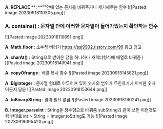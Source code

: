 **A. REPLACE** **:  **""안에 있는 문자를 바꿔주거나 제거해주는 함수 ![[Pasted image 20230918110305.png]]


### **A. contains()** : 문자열 안에 이러한 문자열이 들어가있는지 확인하는 함수
![[Pasted image 20230918110651.png]]
	

**A. Math.floor** :  소수점 버리기 https://ssj9902.tistory.com/99 링크 참고


**A. charAt()** : String으로 받아온 값을 하나하나 캐릭터형식에 배열로 바꿔줌
![[Pasted image 20230918140941.png]]

**A. copyOfrange** : 배열 복사 함수 
![[Pasted image 20230918145821.png]]

**A .BigInteger** : 문자열 형태로 이루어져 있어 숫자의 범위가 무한하기에 어떠한 숫자이든지 담음
![[Pasted image 20230918153644.png]]

**A. toBinaryString** : 말이 필요 없삼
![[Pasted image 20230918160241.png]]


**B. Integer.parseInt** : String을 정수형으로 바꿔줌  subString과 같이 쓰면 이런것도 됨
반대로 int > String = Integer.toString도 가능
![[Pasted image 20230919095420.png]]

